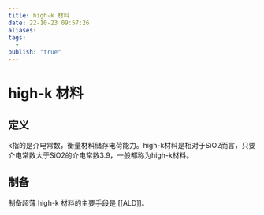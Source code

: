 ```yaml
---
title: high-k 材料
date: 22-10-23 09:57:26
aliases: 
tags:
  - 
publish: "true"
---
```


# high-k 材料

## 定义

k指的是介电常数，衡量材料储存电荷能力。high-k材料是相对于SiO2而言，只要介电常数大于SiO2的介电常数3.9，一般都称为high-k材料。

## 制备

制备超薄 high-k 材料的主要手段是 [[ALD]]。
